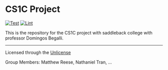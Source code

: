 # CS1C Project

[![Test](https://github.com/Terracom12/cs1c-project/actions/workflows/test.yaml/badge.svg)](https://github.com/Terracom12/cs1c-project/actions/workflows/test.yaml)
[![Lint](https://github.com/Terracom12/cs1c-project/actions/workflows/lint.yaml/badge.svg)](https://github.com/Terracom12/cs1c-project/actions/workflows/lint.yaml)

This is the repository for the CS1C project with saddleback college with professor Domingos Begalli.

---

Licensed through the [Unlicense](./UNLICENSE)

Group Members: Matthew Reese, Nathaniel Tran, ...

